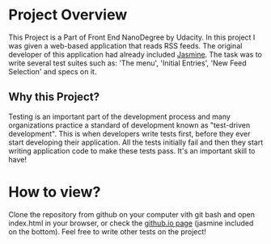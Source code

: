 # Project Overview

This Project is a Part of Front End NanoDegree by Udacity. In this project I was given a web-based application that reads RSS feeds. The original developer of this application had already included [Jasmine](http://jasmine.github.io/). The task was to write several test suites such as: 'The menu', 'Initial Entries', 'New Feed Selection' and specs on it.


## Why this Project?

Testing is an important part of the development process and many organizations practice a standard of development known as "test-driven development". This is when developers write tests first, before they ever start developing their application. All the tests initially fail and then they start writing application code to make these tests pass. It's an important skill to have!

# How to view?

Clone the repository from github on your computer vith git bash and open index.html in your browser, or check the [github.io page](https://putyi.github.io/fend-project-feedreader/) (jasmine included on the bottom). Feel free to write other tests on the project!